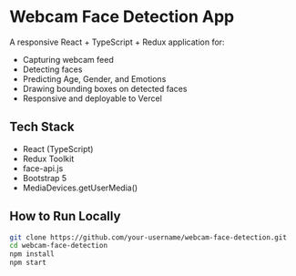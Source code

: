 # Webcam Face Detection App

A responsive React + TypeScript + Redux application for:
- Capturing webcam feed
- Detecting faces
- Predicting Age, Gender, and Emotions
- Drawing bounding boxes on detected faces
- Responsive and deployable to Vercel

## Tech Stack
- React (TypeScript)
- Redux Toolkit
- face-api.js
- Bootstrap 5
- MediaDevices.getUserMedia()

## How to Run Locally
```bash
git clone https://github.com/your-username/webcam-face-detection.git
cd webcam-face-detection
npm install
npm start
